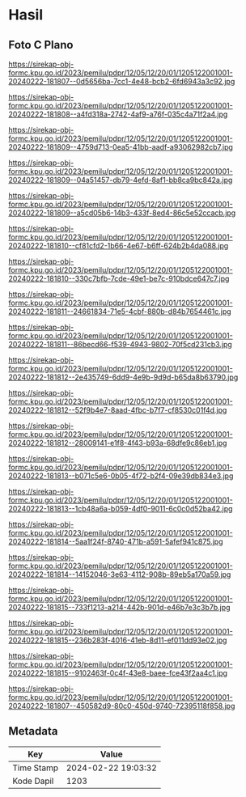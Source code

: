 # Hasil

## Foto C Plano

https://sirekap-obj-formc.kpu.go.id/2023/pemilu/pdpr/12/05/12/20/01/1205122001001-20240222-181807--0d5656ba-7cc1-4e48-bcb2-6fd6943a3c92.jpg

https://sirekap-obj-formc.kpu.go.id/2023/pemilu/pdpr/12/05/12/20/01/1205122001001-20240222-181808--a4fd318a-2742-4af9-a76f-035c4a71f2a4.jpg

https://sirekap-obj-formc.kpu.go.id/2023/pemilu/pdpr/12/05/12/20/01/1205122001001-20240222-181809--4759d713-0ea5-41bb-aadf-a93062982cb7.jpg

https://sirekap-obj-formc.kpu.go.id/2023/pemilu/pdpr/12/05/12/20/01/1205122001001-20240222-181809--04a51457-db79-4efd-8af1-bb8ca9bc842a.jpg

https://sirekap-obj-formc.kpu.go.id/2023/pemilu/pdpr/12/05/12/20/01/1205122001001-20240222-181809--a5cd05b6-14b3-433f-8ed4-86c5e52ccacb.jpg

https://sirekap-obj-formc.kpu.go.id/2023/pemilu/pdpr/12/05/12/20/01/1205122001001-20240222-181810--cf81cfd2-1b66-4e67-b6ff-624b2b4da088.jpg

https://sirekap-obj-formc.kpu.go.id/2023/pemilu/pdpr/12/05/12/20/01/1205122001001-20240222-181810--330c7bfb-7cde-49e1-be7c-910bdce647c7.jpg

https://sirekap-obj-formc.kpu.go.id/2023/pemilu/pdpr/12/05/12/20/01/1205122001001-20240222-181811--24661834-71e5-4cbf-880b-d84b7654461c.jpg

https://sirekap-obj-formc.kpu.go.id/2023/pemilu/pdpr/12/05/12/20/01/1205122001001-20240222-181811--86becd66-f539-4943-9802-70f5cd231cb3.jpg

https://sirekap-obj-formc.kpu.go.id/2023/pemilu/pdpr/12/05/12/20/01/1205122001001-20240222-181812--2e435749-6dd9-4e9b-9d9d-b65da8b63790.jpg

https://sirekap-obj-formc.kpu.go.id/2023/pemilu/pdpr/12/05/12/20/01/1205122001001-20240222-181812--52f9b4e7-8aad-4fbc-b7f7-cf8530c01f4d.jpg

https://sirekap-obj-formc.kpu.go.id/2023/pemilu/pdpr/12/05/12/20/01/1205122001001-20240222-181812--28009141-e1f8-4f43-b93a-68dfe9c86eb1.jpg

https://sirekap-obj-formc.kpu.go.id/2023/pemilu/pdpr/12/05/12/20/01/1205122001001-20240222-181813--b071c5e6-0b05-4f72-b2f4-09e39db834e3.jpg

https://sirekap-obj-formc.kpu.go.id/2023/pemilu/pdpr/12/05/12/20/01/1205122001001-20240222-181813--1cb48a6a-b059-4df0-9011-6c0c0d52ba42.jpg

https://sirekap-obj-formc.kpu.go.id/2023/pemilu/pdpr/12/05/12/20/01/1205122001001-20240222-181814--5aa1f24f-8740-471b-a591-5afef941c875.jpg

https://sirekap-obj-formc.kpu.go.id/2023/pemilu/pdpr/12/05/12/20/01/1205122001001-20240222-181814--14152046-3e63-4112-908b-89eb5a170a59.jpg

https://sirekap-obj-formc.kpu.go.id/2023/pemilu/pdpr/12/05/12/20/01/1205122001001-20240222-181815--733f1213-a214-442b-901d-e46b7e3c3b7b.jpg

https://sirekap-obj-formc.kpu.go.id/2023/pemilu/pdpr/12/05/12/20/01/1205122001001-20240222-181815--236b283f-4016-41eb-8d11-ef011dd93e02.jpg

https://sirekap-obj-formc.kpu.go.id/2023/pemilu/pdpr/12/05/12/20/01/1205122001001-20240222-181815--9102463f-0c4f-43e8-baee-fce43f2aa4c1.jpg

https://sirekap-obj-formc.kpu.go.id/2023/pemilu/pdpr/12/05/12/20/01/1205122001001-20240222-181807--450582d9-80c0-450d-9740-72395118f858.jpg


## Metadata

| Key        | Value               |
| ---------- | ------------------- |
| Time Stamp | 2024-02-22 19:03:32 |
| Kode Dapil | 1203                |




